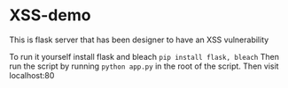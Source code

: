 # XSS-demo
This is flask server that has been designer to have an XSS vulnerability

To run it yourself install flask and bleach 
```pip install flask, bleach``` 
Then run the script by running
```python app.py``` in the root of the script.
Then visit localhost:80
